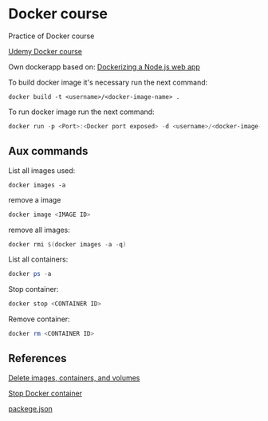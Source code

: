 # Docker course

Practice of Docker course

<a href="https://www.udemy.com/share/101DrYB0MbcFtVQHs=/">Udemy Docker course</a>

Own dockerapp based on:
<a href="https://nodejs.org/fr/docs/guides/nodejs-docker-webapp/">Dockerizing a Node.js web app</a>

To build docker image it's necessary run the next command:

```poweshell
docker build -t <username>/<docker-image-name> .
```

To run docker image run the next command:

```powershell
docker run -p <Port>:<Docker port exposed> -d <username>/<docker-image-name>
```

## Aux commands

List all images used:

```poweshell
docker images -a
```

remove a image

```powershell
docker image <IMAGE ID>
```

remove all images:

```powershell
docker rmi $(docker images -a -q)
```

List all containers:

```powershell
docker ps -a
```

Stop container:

```powershell
docker stop <CONTAINER ID>
```

Remove container:

```powershell
docker rm <CONTAINER ID>
```

## References

[Delete images, containers, and volumes](https://www.digitalocean.com/community/tutorials/how-to-remove-docker-images-containers-and-volumes)

[Stop Docker container](https://docs.docker.com/engine/reference/commandline/stop/)

[packege.json](https://docs.npmjs.com/files/package.json)